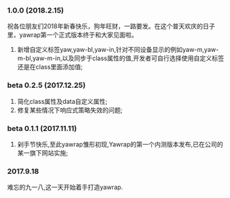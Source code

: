 ### 1.0.0 (2018.2.15)
祝各位朋友们2018年新春快乐，狗年旺财，一路要发。在这个普天欢庆的日子里，yawrap第一个正式版本终于和大家见面啦。
1. 新增自定义标签yaw,yaw-bl,yaw-in,针对不同设备显示的例如yaw-m,yaw-m-bl,yaw-m-in,以及同步于class属性的值,开发者可自行选择使用自定义标签还是在class里面添加值;


### beta 0.2.5 (2017.12.25)
1. 简化class属性及data自定义属性;
2. 修复某些情况下响应式策略失效的问题;

### beta 0.1.1 (2017.11.11)
1. 剁手节快乐,至此yawrap雏形初现,Yawrap的第一个内测版本发布,已在公司的某一旗下网站实施;

### 2017.9.18
难忘的九一八,这一天开始着手打造yawrap.
